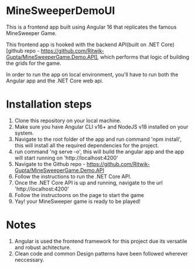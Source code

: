 # MineSweeperDemoUI

This is a frontend app built using Angular 16 that replicates the famous MineSweeper Game.

This frontend app is hooked with the backend API(built on .NET Core) [github repo - https://github.com/Ritwik-Gupta/MineSweeperGame.Demo.API], which performs that logic of building the grids for the game.

In order to run the app on local environment, you'll have to run both the Angular app and the .NET Core web api.

# Installation steps

1. Clone this repository on your local machine.
2. Make sure you have Angular CLI v16+ and NodeJS v18 installed on your system.
3. Navigate to the root folder of the app and run command 'npm install', this will install all the required dependencies for the project.
4. run command 'ng serve -o', this will build the angular app and the app will start running on 'http://localhost:4200'
5. Navigate to the Github repo - https://github.com/Ritwik-Gupta/MineSweeperGame.Demo.API
6. Follow the instructions to run the .NET Core API.
7. Once the .NET Core API is up and running, navigate to the url 'http://localhost:4200'
8. Follow the instructoons on the page to start the game
9. Yay! your MineSweeper game is ready to be played!

# Notes
1. Angular is used the frontend framework for this project due its versatile and robust achitecture.
2. Clean code and  common Design patterns have been followed wherever neccessary.


